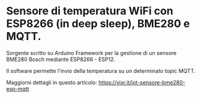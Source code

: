 #  Sensore di temperatura WiFi con ESP8266 (in deep sleep), BME280 e MQTT.

Sorgente scritto su Arduino Framework per la gestione di un sensore BME280 Bosch mediante ESP8266 - ESP12.

Il software permette l'invio della temperatura su un determinato topic MQTT.

Maggiorni dettagli in questo articolo:
https://vixr.it/iot-sensore-bme280-esp-mqtt
